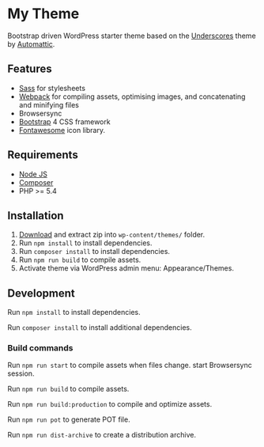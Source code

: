 # My Theme

Bootstrap driven WordPress starter theme
based on the [Underscores](https://github.com/automattic/_s) theme by [Automattic](https://automattic.com/).

## Features

- [Sass](https://sass-lang.com/) for stylesheets
- [Webpack](https://webpack.js.org/) for compiling assets, optimising images, and concatenating and minifying files
- Browsersync
- [Bootstrap](https://getbootstrap.com/) 4 CSS framework
- [Fontawesome](https://fontawesome.com/) icon library.

## Requirements

- [Node JS](https://nodejs.org)
- [Composer](https://getcomposer.org/)
- PHP >= 5.4

## Installation

1. [Download](https://github.com/mmaarten/my-theme/archive/master.zip) and extract zip into `wp-content/themes/` folder.
1. Run `npm install` to install dependencies.
1. Run `composer install` to install dependencies.
1. Run `npm run build` to compile assets.
1. Activate theme via WordPress admin menu: Appearance/Themes.

## Development

Run `npm install` to install dependencies.

Run `composer install` to install additional dependencies.

### Build commands

Run `npm run start` to compile assets when files change. start Browsersync session.

Run `npm run build` to compile assets.

Run `npm run build:production` to compile and optimize assets.

Run `npm run pot` to generate POT file.

Run `npm run dist-archive` to create a distribution archive.
